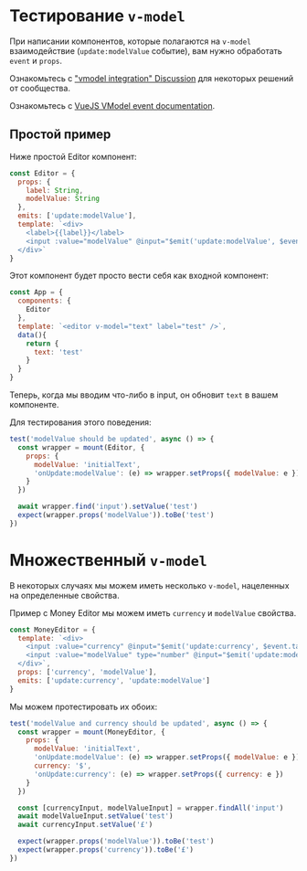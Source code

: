 # Тестирование `v-model`

При написании компонентов, которые полагаются на `v-model` взаимодействие (`update:modelValue` событие), вам нужно обработать `event` и `props`.

Ознакомьтесь с ["vmodel integration" Discussion](https://github.com/vuejs/test-utils/discussions/279) для некоторых решений от сообщества.

Ознакомьтесь с [VueJS VModel event documentation](https://vuejs.org/guide/components/events.html#usage-with-v-model).

## Простой пример

Ниже простой Editor компонент:

```js
const Editor = {
  props: {
    label: String,
    modelValue: String
  },
  emits: ['update:modelValue'],
  template: `<div>
    <label>{{label}}</label>
    <input :value="modelValue" @input="$emit('update:modelValue', $event.target.value)">
  </div>`
}
```

Этот компонент будет просто вести себя как входной компонент:

```js
const App = {
  components: {
    Editor
  },
  template: `<editor v-model="text" label="test" />`,
  data(){
    return {
      text: 'test'
    }
  }
}
```

Теперь, когда мы вводим что-либо в input, он обновит `text` в вашем компоненте.

Для тестирования этого поведения:

```js
test('modelValue should be updated', async () => {
  const wrapper = mount(Editor, {
    props: {
      modelValue: 'initialText',
      'onUpdate:modelValue': (e) => wrapper.setProps({ modelValue: e })
    }
  })

  await wrapper.find('input').setValue('test')
  expect(wrapper.props('modelValue')).toBe('test')
})
```

# Множественный `v-model`

В некоторых случаях мы можем иметь несколько `v-model`, нацеленных на определенные свойства.

Пример с Money Editor мы можем иметь `currency` и `modelValue` свойства.

```js
const MoneyEditor = {
  template: `<div> 
    <input :value="currency" @input="$emit('update:currency', $event.target.value)"/>
    <input :value="modelValue" type="number" @input="$emit('update:modelValue', $event.target.value)"/>
  </div>`,
  props: ['currency', 'modelValue'],
  emits: ['update:currency', 'update:modelValue']
}
```

Мы можем протестировать их обоих:

```js
test('modelValue and currency should be updated', async () => {
  const wrapper = mount(MoneyEditor, {
    props: {
      modelValue: 'initialText',
      'onUpdate:modelValue': (e) => wrapper.setProps({ modelValue: e }),
      currency: '$',
      'onUpdate:currency': (e) => wrapper.setProps({ currency: e })
    }
  })

  const [currencyInput, modelValueInput] = wrapper.findAll('input')
  await modelValueInput.setValue('test')
  await currencyInput.setValue('£')

  expect(wrapper.props('modelValue')).toBe('test')
  expect(wrapper.props('currency')).toBe('£')
})
```
